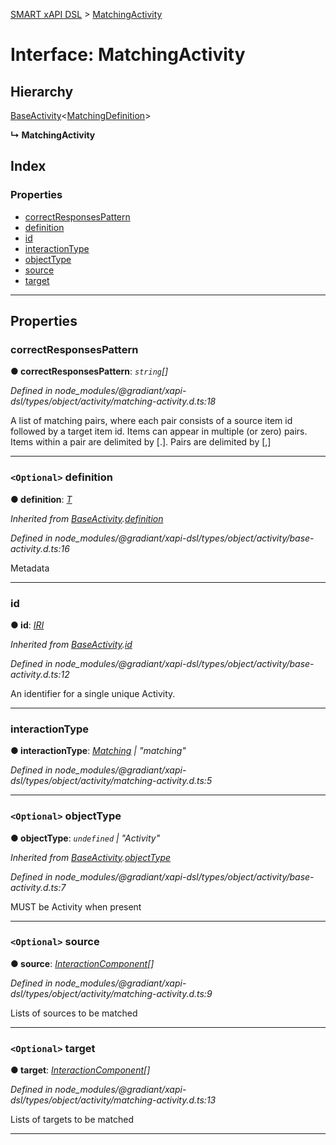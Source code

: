 [SMART xAPI DSL](../README.md) > [MatchingActivity](../interfaces/matchingactivity.md)

# Interface: MatchingActivity

## Hierarchy

 [BaseActivity](baseactivity.md)<[MatchingDefinition](matchingdefinition.md)>

**↳ MatchingActivity**

## Index

### Properties

* [correctResponsesPattern](matchingactivity.md#correctresponsespattern)
* [definition](matchingactivity.md#definition)
* [id](matchingactivity.md#id)
* [interactionType](matchingactivity.md#interactiontype)
* [objectType](matchingactivity.md#objecttype)
* [source](matchingactivity.md#source)
* [target](matchingactivity.md#target)

---

## Properties

<a id="correctresponsespattern"></a>

###  correctResponsesPattern

**● correctResponsesPattern**: *`string`[]*

*Defined in node_modules/@gradiant/xapi-dsl/types/object/activity/matching-activity.d.ts:18*

A list of matching pairs, where each pair consists of a source item id followed by a target item id. Items can appear in multiple (or zero) pairs. Items within a pair are delimited by \[.\]. Pairs are delimited by \[,\]

___
<a id="definition"></a>

### `<Optional>` definition

**● definition**: *[T]()*

*Inherited from [BaseActivity](baseactivity.md).[definition](baseactivity.md#definition)*

*Defined in node_modules/@gradiant/xapi-dsl/types/object/activity/base-activity.d.ts:16*

Metadata

___
<a id="id"></a>

###  id

**● id**: *[IRI](../#iri)*

*Inherited from [BaseActivity](baseactivity.md).[id](baseactivity.md#id)*

*Defined in node_modules/@gradiant/xapi-dsl/types/object/activity/base-activity.d.ts:12*

An identifier for a single unique Activity.

___
<a id="interactiontype"></a>

###  interactionType

**● interactionType**: *[Matching](../enums/interactiontype.md#matching) \| "matching"*

*Defined in node_modules/@gradiant/xapi-dsl/types/object/activity/matching-activity.d.ts:5*

___
<a id="objecttype"></a>

### `<Optional>` objectType

**● objectType**: *`undefined` \| "Activity"*

*Inherited from [BaseActivity](baseactivity.md).[objectType](baseactivity.md#objecttype)*

*Defined in node_modules/@gradiant/xapi-dsl/types/object/activity/base-activity.d.ts:7*

MUST be Activity when present

___
<a id="source"></a>

### `<Optional>` source

**● source**: *[InteractionComponent](interactioncomponent.md)[]*

*Defined in node_modules/@gradiant/xapi-dsl/types/object/activity/matching-activity.d.ts:9*

Lists of sources to be matched

___
<a id="target"></a>

### `<Optional>` target

**● target**: *[InteractionComponent](interactioncomponent.md)[]*

*Defined in node_modules/@gradiant/xapi-dsl/types/object/activity/matching-activity.d.ts:13*

Lists of targets to be matched

___

